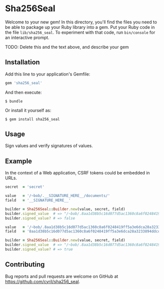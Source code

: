 # Sha256Seal

Welcome to your new gem! In this directory, you'll find the files you need to be able to package up your Ruby library into a gem. Put your Ruby code in the file `lib/sha256_seal`. To experiment with that code, run `bin/console` for an interactive prompt.

TODO: Delete this and the text above, and describe your gem

## Installation

Add this line to your application's Gemfile:

```ruby
gem 'sha256_seal'
```

And then execute:

    $ bundle

Or install it yourself as:

    $ gem install sha256_seal

## Usage

Sign values and verify signatures of values.

## Example

In the context of a Web application, CSRF tokens could be embedded in URLs.

```ruby
secret  = 'secret'

value   = '/~bob/.__SIGNATURE_HERE__/documents/'
field   = '__SIGNATURE_HERE__'

builder = Sha256Seal::Builder.new(value, secret, field)
builder.signed_value  # => "/~bob/.8aa1d38b5c16d077d5ac1360c8a6f0248419ff5a3e6dca28a3233894ddcdf3c4/documents/"
builder.signed_value? # => false

value   = '/~bob/.8aa1d38b5c16d077d5ac1360c8a6f0248419ff5a3e6dca28a3233894ddcdf3c4/documents/'
field   = '8aa1d38b5c16d077d5ac1360c8a6f0248419ff5a3e6dca28a3233894ddcdf3c4'

builder = Sha256Seal::Builder.new(value, secret, field)
builder.signed_value  # => "/~bob/.8aa1d38b5c16d077d5ac1360c8a6f0248419ff5a3e6dca28a3233894ddcdf3c4/documents/"
builder.signed_value? # => true
```

## Contributing

Bug reports and pull requests are welcome on GitHub at https://github.com/cyril/sha256_seal.
